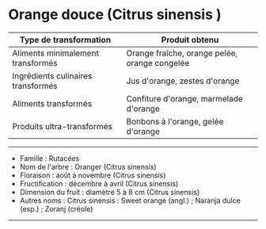 # Orange douce (Citrus sinensis )

| **Type de transformation**         | **Produit obtenu**                            |
| ---------------------------------- | --------------------------------------------- |
| Aliments minimalement transformés  | Orange fraîche, orange pelée, orange congelée |
| Ingrédients culinaires transformés | Jus d'orange, zestes d'orange                 |
| Aliments transformés               | Confiture d'orange, marmelade d'orange        |
| Produits ultra-transformés         | Bonbons à l'orange, gelée d'orange            |

---

- Famille : Rutacées
- Nom de l'arbre : Oranger (Citrus sinensis)
- Floraison : août à novembre (Citrus sinensis)
- Fructification : décembre à avril (Citrus sinensis)
- Dimension du fruit : diamètre 5 à 8 cm (Citrus sinensis)
- Autres noms : Citrus sinensis : Sweet orange (angl.) ; Naranja dulce (esp.) ; Zoranj (créole)

---
